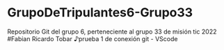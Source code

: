 # GrupoDeTripulantes6-Grupo33
Repositorio Git del grupo 6, perteneciente al grupo 33 de misión tic 2022
#Fabian Ricardo Tobar ♪prueba 1 de conexión git - VScode

